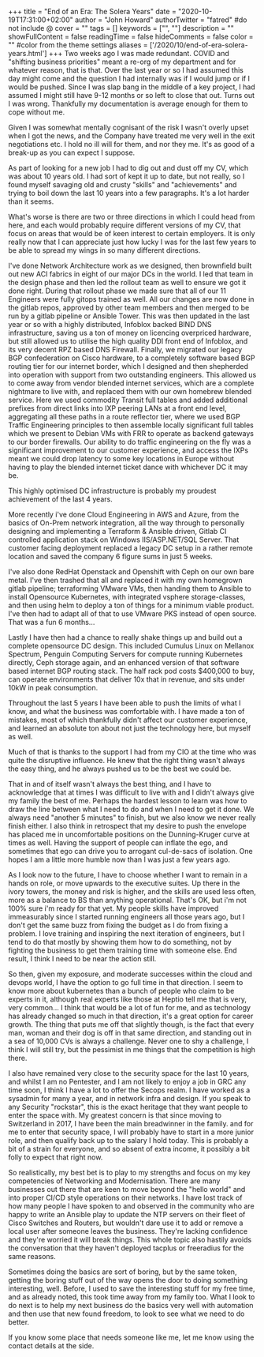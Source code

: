 +++
title = "End of an Era: The Solera Years"
date = "2020-10-19T17:31:00+02:00"
author = "John Howard"
authorTwitter = "fatred" #do not include @
cover = ""
tags = []
keywords = ["", ""]
description = ""
showFullContent = false
readingTime = false
hideComments = false
color = "" #color from the theme settings
aliases = ['/2020/10/end-of-era-solera-years.html']
+++
Two weeks ago I was made redundant. COVID and "shifting business priorities" meant a re-org of my department and for whatever reason, that is that. Over the last year or so I had assumed this day might come and the question I had internally was if I would jump or if I would be pushed. Since I was slap bang in the middle of a key project, I had assumed I might still have 9-12 months or so left to close that out. Turns out I was wrong. Thankfully my documentation is average enough for them to cope without me.

Given I was somewhat mentally cognisant of the risk I wasn't overly upset when I got the news, and the Company have treated me very well in the exit negotiations etc. I hold no ill will for them, and nor they me. It's as good of a break-up as you can expect I suppose.

As part of looking for a new job I had to dig out and dust off my CV, which was about 10 years old. I had sort of kept it up to date, but not really, so I found myself savaging old and crusty "skills" and "achievements" and trying to boil down the last 10 years into a few paragraphs. It's a lot harder than it seems.

What's worse is there are two or three directions in which I could head from here, and each would probably require different versions of my CV, that focus on areas that would be of keen interest to certain employers. It is only really now that I can appreciate just how lucky I was for the last few years to be able to spread my wings in so many different directions.

I've done Network Architecture work as we designed, then brownfield built out new ACI fabrics in eight of our major DCs in the world. I led that team in the design phase and then led the rollout team as well to ensure we got it done right. During that rollout phase we made sure that all of our 11 Engineers were fully gitops trained as well. All our changes are now done in the gitlab repos, approved by other team members and then merged to be run by a gitlab pipeline or Ansible Tower. This was then updated in the last year or so with a highly distributed, Infoblox backed BIND DNS infrastructure, saving us a ton of money on licencing overpriced hardware, but still allowed us to utilise the high quality DDI front end of Infoblox, and its very decent RPZ based DNS Firewall. Finally, we migrated our legacy BGP confederation on Cisco hardware, to a completely software based BGP routing tier for our internet border, which I designed and then shepherded into operation with support from two outstanding engineers.  This allowed us to come away from vendor blended internet services, which are a complete nightmare to live with, and replaced them with our own homebrew blended service.  Here we used commodity Transit full tables and added additional prefixes from direct links into IXP peering LANs at a front end level, aggregating all these paths in a route reflector tier, where we used BGP Traffic Engineering principles to then assemble locally significant full tables which we present to Debian VMs with FRR to operate as backend gateways to our border firewalls. Our ability to do traffic engineering on the fly was a significant improvement to our customer experience, and access the IXPs meant we could drop latency to some key locations in Europe without having to play the blended internet ticket dance with whichever DC it may be.

This highly optimised DC infrastructure is probably my proudest achievement of the last 4 years.

More recently i've done Cloud Engineering in AWS and Azure, from the basics of On-Prem network integration, all the way through to personally designing and implementing a Terraform & Ansible driven, Gitlab CI controlled application stack on Windows IIS/ASP.NET/SQL Server. That customer facing deployment replaced a legacy DC setup in a rather remote location and saved the company 6 figure sums in just 5 weeks.

I've also done RedHat Openstack and Openshift with Ceph on our own bare metal. I've then trashed that all and replaced it with my own homegrown gitlab pipeline; terraforming VMware VMs, then handing them to Ansible to install Opensource Kubernetes, with integrated vsphere storage-classes, and then using helm to deploy a ton of things for a minimum viable product. I've then had to adapt all of that to use VMware PKS instead of open source. That was a fun 6 months...

Lastly I have then had a chance to really shake things up and build out a complete opensource DC design. This included Cumulus Linux on Mellanox Spectrum, Penguin Computing Servers for compute running Kubernetes directly, Ceph storage again, and an enhanced version of that software based internet BGP routing stack. The half rack pod costs $400,000 to buy, can operate environments that deliver 10x that in revenue, and sits under 10kW in peak consumption.

Throughout the last 5 years I have been able to push the limits of what I know, and what the business was comfortable with. I have made a ton of mistakes, most of which thankfully didn't affect our customer experience, and learned an absolute ton about not just the technology here, but myself as well.

Much of that is thanks to the support I had from my CIO at the time who was quite the disruptive influence. He knew that the right thing wasn't always the easy thing, and he always pushed us to be the best we could be.

That in and of itself wasn't always the best thing, and I have to acknowledge that at times I was difficult to live with and I didn't always give my family the best of me.  Perhaps the hardest lesson to learn was how to draw the line between what I need to do and when I need to get it done. We always need "another 5 minutes" to finish, but we also know we never really finish either. I also think in retrospect that my desire to push the envelope has placed me in uncomfortable positions on the Dunning-Kruger curve at times as well. Having the support of people can inflate the ego, and sometimes that ego can drive you to arrogant cul-de-sacs of isolation. One hopes I am a little more humble now than I was just a few years ago.

As I look now to the future, I have to choose whether I want to remain in a hands on role, or move upwards to the executive suites. Up there in the ivory towers, the money and risk is higher, and the skills are used less often, more as a balance to BS than anything operational. That's OK, but i'm not 100% sure i'm ready for that yet. My people skills have improved immeasurably since I started running engineers all those years ago, but I don't get the same buzz from fixing the budget as I do from fixing a problem. I love training and inspiring the next iteration of engineers, but I tend to do that mostly by showing them how to do something, not by fighting the business to get them training time with someone else. End result, I think I need to be near the action still.

So then, given my exposure, and moderate successes within the cloud and devops world, I have the option to go full time in that direction. I seem to know more about kubernetes than a bunch of people who claim to be experts in it, although real experts like those at Heptio tell me that is very, very common... I think that would be a lot of fun for me, and as technology has already changed so much in that direction, it's a great option for career growth. The thing that puts me off that slightly though, is the fact that every man, woman and their dog is off in that same direction, and standing out in a sea of 10,000 CVs is always a challenge. Never one to shy a challenge, I think I will still try, but the pessimist in me things that the competition is high there.

I also have remained very close to the security space for the last 10 years, and whilst I am no Pentester, and I am not likely to enjoy a job in GRC any time soon, I think I have a lot to offer the Secops realm. I have worked as a sysadmin for many a year, and in network infra and design. If you speak to any Security "rockstar", this is the exact heritage that they want people to enter the space with.  My greatest concern is that since moving to Switzerland in 2017, I have been the main breadwinner in the family. and for me to enter that security space, I will probably have to start in a more junior role, and then qualify back up to the salary I hold today. This is probably a bit of a strain for everyone, and so absent of extra income, it possibly a bit folly to expect that right now.

So realistically, my best bet is to play to my strengths and focus on my key competencies of Networking and Modernisation. There are many businesses out there that are keen to move beyond the "hello world" and into proper CI/CD style operations on their networks. I have lost track of how many people I have spoken to and observed in the community who are happy to write an Ansible play to update the NTP servers on their fleet of Cisco Switches and Routers, but wouldn't dare use it to add or remove a local user after someone leaves the business. They're lacking confidence and they're worried it will break things. This whole topic also hastily avoids the conversation that they haven't deployed tacplus or freeradius for the same reasons.

Sometimes doing the basics are sort of boring, but by the same token, getting the boring stuff out of the way opens the door to doing something interesting, well. Before, I used to save the interesting stuff for my free time, and as already noted, this took time away from my family too. What I look to do next is to help my next business do the basics very well with automation and then use that new found freedom, to look to see what we need to do better.

If you know some place that needs someone like me, let me know using the contact details at the side.
